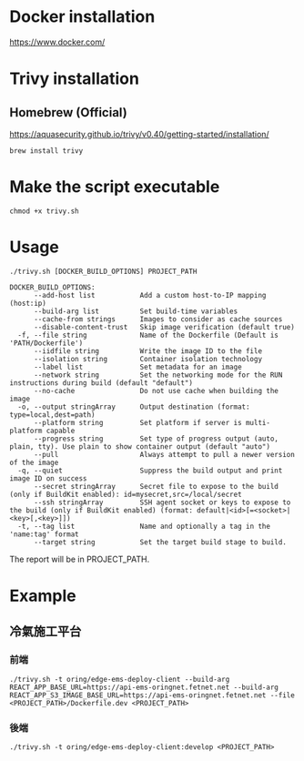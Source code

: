 # Docker installation
https://www.docker.com/

# Trivy installation
## Homebrew (Official)
https://aquasecurity.github.io/trivy/v0.40/getting-started/installation/
```
brew install trivy
```

# Make the script executable
```
chmod +x trivy.sh
``` 

# Usage
```
./trivy.sh [DOCKER_BUILD_OPTIONS] PROJECT_PATH

DOCKER_BUILD_OPTIONS:
      --add-host list           Add a custom host-to-IP mapping (host:ip)
      --build-arg list          Set build-time variables
      --cache-from strings      Images to consider as cache sources
      --disable-content-trust   Skip image verification (default true)
  -f, --file string             Name of the Dockerfile (Default is 'PATH/Dockerfile')
      --iidfile string          Write the image ID to the file
      --isolation string        Container isolation technology
      --label list              Set metadata for an image
      --network string          Set the networking mode for the RUN instructions during build (default "default")
      --no-cache                Do not use cache when building the image
  -o, --output stringArray      Output destination (format: type=local,dest=path)
      --platform string         Set platform if server is multi-platform capable
      --progress string         Set type of progress output (auto, plain, tty). Use plain to show container output (default "auto")
      --pull                    Always attempt to pull a newer version of the image
  -q, --quiet                   Suppress the build output and print image ID on success
      --secret stringArray      Secret file to expose to the build (only if BuildKit enabled): id=mysecret,src=/local/secret
      --ssh stringArray         SSH agent socket or keys to expose to the build (only if BuildKit enabled) (format: default|<id>[=<socket>|<key>[,<key>]])
  -t, --tag list                Name and optionally a tag in the 'name:tag' format
      --target string           Set the target build stage to build.
```

The report will be in PROJECT_PATH.

# Example
## 冷氣施工平台
### 前端
```./trivy.sh -t oring/edge-ems-deploy-client --build-arg REACT_APP_BASE_URL=https://api-ems-oringnet.fetnet.net --build-arg REACT_APP_S3_IMAGE_BASE_URL=https://api-ems-oringnet.fetnet.net --file <PROJECT_PATH>/Dockerfile.dev <PROJECT_PATH>```

### 後端
```
./trivy.sh -t oring/edge-ems-deploy-client:develop <PROJECT_PATH>
```
